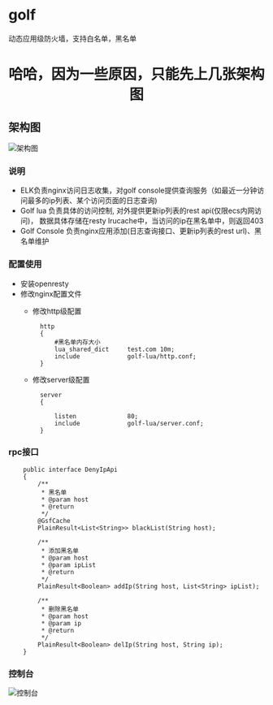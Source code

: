 # golf
动态应用级防火墙，支持白名单，黑名单
# <center>哈哈，因为一些原因，只能先上几张架构图</center>

## 架构图
![架构图](http://chuantu.biz/t6/167/1512461736x-1404764430.png)

### 说明
- ELK负责nginx访问日志收集，对golf console提供查询服务（如最近一分钟访问最多的ip列表、某个访问页面的日志查询)
- Golf lua 负责具体的访问控制, 对外提供更新ip列表的rest api(仅限ecs内网访问)， 数据具体存储在resty lrucache中，当访问的ip在黑名单中，则返回403
- Golf Console 负责nginx应用添加(日志查询接口、更新ip列表的rest url)、黑名单维护

### 配置使用
- 安装openresty
- 修改nginx配置文件
	- 修改http级配置
	
			http
			{
    			#黑名单内存大小
    			lua_shared_dict     test.com 10m;
    			include             golf-lua/http.conf;
			}
			
		
	- 修改server级配置
			
			server
			{
    			
    			listen              80;
    			include             golf-lua/server.conf;
    		}
    	
###  rpc接口
	

		public interface DenyIpApi
		{
		    /**
		     * 黑名单
		     * @param host
		     * @return
		     */
		    @GsfCache
		    PlainResult<List<String>> blackList(String host);

		    /**
		     * 添加黑名单
		     * @param host
		     * @param ipList
		     * @return
		     */
		    PlainResult<Boolean> addIp(String host, List<String> ipList);

		    /**
		     * 删除黑名单
		     * @param host
		     * @param ip
		     * @return
		     */
		    PlainResult<Boolean> delIp(String host, String ip);
		}
	
### 控制台
![控制台](http://chuantu.biz/t6/167/1512462578x-1404764430.png)
